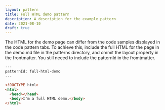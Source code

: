 ```yaml
---
layout: pattern
title: Full HTML demo pattern
description: A description for the example pattern
date: 2021-08-10
draft: true
---
```


The HTML for the demo page can differ from the code samples displayed
in the code pattern tabs. To achieve this, include the full HTML for the page
in the demo.md file in the patterns directory, and ommit the layout property
in the frontmatter. You still neeed to include the patternId in the
fromtmatter.

```html
---
patternId: full-html-demo
---

<!DOCTYPE html>
<html>
  <head></head>
  <body>I'm a full HTML demo.</body>
</html>
```